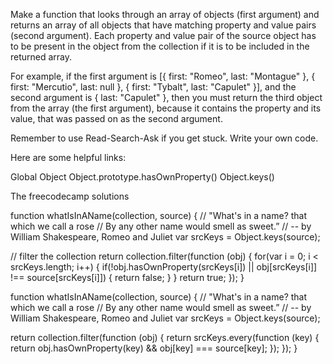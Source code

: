 Make a function that looks through an array of objects (first argument) and returns an array of all objects that have matching property and value pairs (second argument). Each property and value pair of the source object has to be present in the object from the collection if it is to be included in the returned array.

For example, if the first argument is [{ first: "Romeo", last: "Montague" }, { first: "Mercutio", last: null }, { first: "Tybalt", last: "Capulet" }], and the second argument is { last: "Capulet" }, then you must return the third object from the array (the first argument), because it contains the property and its value, that was passed on as the second argument.

Remember to use Read-Search-Ask if you get stuck. Write your own code.

Here are some helpful links:

Global Object
Object.prototype.hasOwnProperty()
Object.keys()


The freecodecamp solutions

function whatIsInAName(collection, source) {
  // "What's in a name? that which we call a rose
  // By any other name would smell as sweet.”
  // -- by William Shakespeare, Romeo and Juliet
  var srcKeys = Object.keys(source);

  // filter the collection
  return collection.filter(function (obj) {
    for(var i = 0; i < srcKeys.length; i++) {
      if(!obj.hasOwnProperty(srcKeys[i]) || obj[srcKeys[i]] !== source[srcKeys[i]]) {
        return false;
      }
    }
    return true;
  });
}

function whatIsInAName(collection, source) {
  // "What's in a name? that which we call a rose
  // By any other name would smell as sweet.”
  // -- by William Shakespeare, Romeo and Juliet
  var srcKeys = Object.keys(source);

  return collection.filter(function (obj) {
    return srcKeys.every(function (key) {
      return obj.hasOwnProperty(key) && obj[key] === source[key];
    });
  });
}
